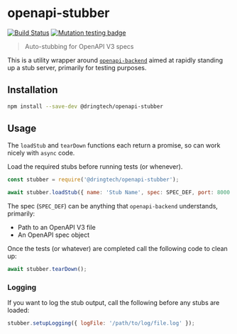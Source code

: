 # openapi-stubber

[![Build Status](https://travis-ci.org/dringtech/openapi-stubber.svg?branch=master)](https://travis-ci.org/dringtech/openapi-stubber)
[![Mutation testing badge](https://badge.stryker-mutator.io/github.com/dringtech/openapi-stubber/master)](https://stryker-mutator.github.io)

> Auto-stubbing for OpenAPI V3 specs

This is a utility wrapper around [`openapi-backend`](https://www.npmjs.com/package/openapi-backend) aimed
at rapidly standing up a stub server, primarily for testing purposes.

## Installation

```sh
npm install --save-dev @dringtech/openapi-stubber
```

## Usage

The `loadStub` and `tearDown` functions each return a promise, so can work nicely with
`async` code.

Load the required stubs before running tests (or whenever).

```js
const stubber = require('@dringtech/openapi-stubber');

await stubber.loadStub({ name: 'Stub Name', spec: SPEC_DEF, port: 8000 });
```

The spec (`SPEC_DEF`) can be anything that `openapi-backend` understands, primarily:

* Path to an OpenAPI V3 file
* An OpenAPI spec object

Once the tests (or whatever) are completed call the following code to clean up:

```js
await stubber.tearDown();
```

### Logging

If you want to log the stub output, call the following before any stubs are loaded:

```js
stubber.setupLogging({ logFile: '/path/to/log/file.log' });
```
